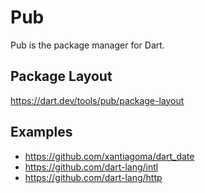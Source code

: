 # Pub
Pub is the package manager for Dart.

## Package Layout
https://dart.dev/tools/pub/package-layout

## Examples
- https://github.com/xantiagoma/dart_date
- https://github.com/dart-lang/intl
- https://github.com/dart-lang/http